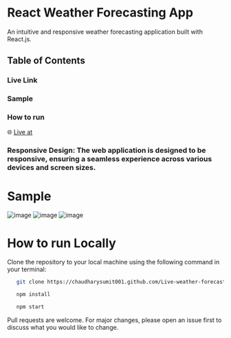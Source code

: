 # React Weather Forecasting App

An intuitive and responsive weather forecasting application built with React.js.

## Table of Contents
### Live Link
### Sample
### How to run

🌐 [Live at](https://chaudharysumit001.github.io/Live-weather-forecast/)

### Responsive Design: The web application is designed to be responsive, ensuring a seamless experience across various devices and screen sizes.


# Sample
![image](https://github.com/chaudharysumit001/Live-weather-forecast/assets/86030135/b69e69ed-fc6e-40c0-866c-24b430b97119)
![image](https://github.com/chaudharysumit001/Live-weather-forecast/assets/86030135/f158b00e-0ef2-4095-b5e5-b6682b21ddca)
![image](https://github.com/chaudharysumit001/Live-weather-forecast/assets/86030135/c7d8de61-310d-41dc-98ad-480d22782bde)




# How to run Locally

Clone the repository to your local machine using the following command in your terminal:


```bash
   git clone https://chaudharysumit001.github.com/Live-weather-forecast/
```
```bash
   npm install
```
```bash
   npm start
```



Pull requests are welcome. For major changes, please open an issue first to discuss what you would like to change.
